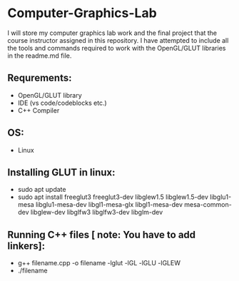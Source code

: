 # Computer-Graphics-Lab
I will store my computer graphics lab work and the final project that the course instructor assigned in this repository. I have attempted to include all the tools and commands required to work with the OpenGL/GLUT libraries in the readme.md file.


## Requrements:
- OpenGL/GLUT library
- IDE (vs code/codeblocks etc.)
- C++ Compiler

## OS:
- Linux

## Installing GLUT in linux:

- sudo apt update
- sudo apt install freeglut3 freeglut3-dev libglew1.5 libglew1.5-dev libglu1-mesa libglu1-mesa-dev libgl1-mesa-glx libgl1-mesa-dev mesa-common-dev libglew-dev libglfw3 libglfw3-dev libglm-dev

## Running C++ files [ note: You have to add linkers]:
- g++ filename.cpp -o filename -lglut -lGL -lGLU -lGLEW
- ./filename


